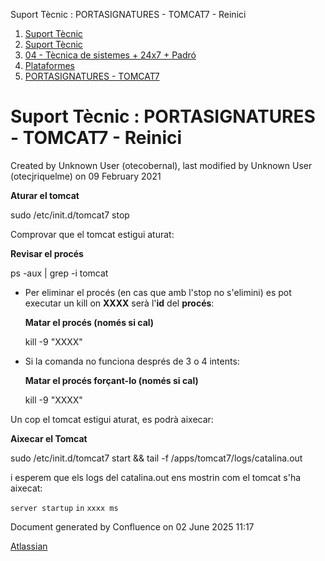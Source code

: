 Suport Tècnic : PORTASIGNATURES - TOMCAT7 - Reinici  

1.  [Suport Tècnic](index.md)
2.  [Suport Tècnic](13893782.md)
3.  [04 - Tècnica de sistemes + 24x7 + Padró](26313202.md)
4.  [Plataformes](Plataformes_41520520.md)
5.  [PORTASIGNATURES - TOMCAT7](PORTASIGNATURES---TOMCAT7_41520892.md)

Suport Tècnic : PORTASIGNATURES - TOMCAT7 - Reinici
===================================================

Created by Unknown User (otecobernal), last modified by Unknown User (otecjriquelme) on 09 February 2021

**Aturar el tomcat**

sudo /etc/init.d/tomcat7 stop

  

Comprovar que el tomcat estigui aturat:

**Revisar el procés**

ps -aux | grep -i tomcat

  

*   Per eliminar el procés (en cas que amb l'stop no s'elimini) es pot executar un kill on **XXXX** serà l'**id** del **procés**:
    
    **Matar el procés (només si cal)**
    
    kill -9 "XXXX"
    
*   Si la comanda no funciona després de 3 o 4 intents:
    
    **Matar el procés forçant-lo (només si cal)**
    
    kill -9 "XXXX"
    

  

Un cop el tomcat estigui aturat, es podrà aixecar:

**Aixecar el Tomcat**

sudo /etc/init.d/tomcat7 start && tail -f /apps/tomcat7/logs/catalina.out

i esperem que els logs del catalina.out ens mostrin com el tomcat s'ha aixecat:

`server startup` `in` `xxxx ms`

Document generated by Confluence on 02 June 2025 11:17

[Atlassian](http://www.atlassian.com/)